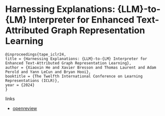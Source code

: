 # Harnessing Explanations: {LLM}-to-{LM} Interpreter for Enhanced Text-Attributed Graph Representation Learning

```
@inproceedings{tape_iclr24,
title = {Harnessing Explanations: {LLM}-to-{LM} Interpreter for Enhanced Text-Attributed Graph Representation Learning},
author = {Xiaoxin He and Xavier Bresson and Thomas Laurent and Adam Perold and Yann LeCun and Bryan Hooi},
booktitle = {The Twelfth International Conference on Learning Representations (ICLR)},
year = {2024}
}
```

links
- [openreview](https://openreview.net/forum?id=RXFVcynVe1)
